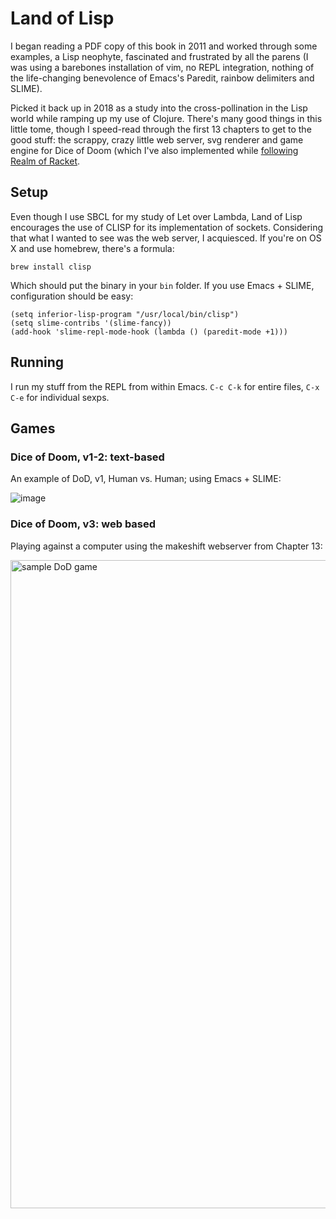 # Land of Lisp

I began reading a PDF copy of this book in 2011 and worked through some
examples, a Lisp neophyte, fascinated and frustrated by all the parens (I was
using a barebones installation of vim, no REPL integration, nothing of the
life-changing benevolence of Emacs's Paredit, rainbow delimiters and SLIME).

Picked it back up in 2018 as a study into the cross-pollination in the Lisp
world while ramping up my use of Clojure. There's many good things in this
little tome, though I speed-read through the first 13 chapters to get to the
good stuff: the scrappy, crazy little web server, svg renderer and game engine
for Dice of Doom (which I've also implemented while [following Realm of
Racket](https://github.com/lfborjas/distractions/tree/master/realm_of_racket). 

## Setup

Even though I use SBCL for my study of Let over Lambda, Land of Lisp encourages
the use of CLISP for its implementation of sockets. Considering that what I
wanted to see was the web server, I acquiesced. If you're on OS X and use
homebrew, there's a formula:

	brew install clisp

Which should put the binary in your `bin` folder. If you use Emacs + SLIME, 
configuration should be easy:

	(setq inferior-lisp-program "/usr/local/bin/clisp")
	(setq slime-contribs '(slime-fancy))
	(add-hook 'slime-repl-mode-hook (lambda () (paredit-mode +1)))

## Running

I run my stuff from the REPL from within Emacs. `C-c C-k` for entire files, `C-x
C-e` for individual sexps.

## Games

### Dice of Doom, v1-2: text-based

An example of DoD, v1, Human vs. Human; using Emacs + SLIME:

![image](https://user-images.githubusercontent.com/82133/48965920-1c5fb500-ef95-11e8-99fd-84651bbd6909.png)

### Dice of Doom, v3: web based

Playing against a computer using the makeshift webserver from Chapter 13:

<img width="1037" alt="sample DoD game" src="https://user-images.githubusercontent.com/82133/48992744-88622a80-f107-11e8-9fba-0ce9d685fcf1.png">

